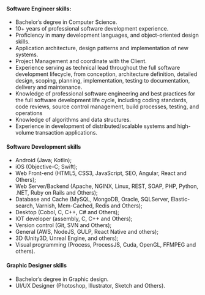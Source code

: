 #### Software Engineer skills:
- Bachelor’s degree in Computer Science.
- 10+ years of professional software development experience.
- Proficiency in many development languages, and object-oriented design skills.
- Application architecture, design patterns and implementation of new systems.
- Project Management and coordinate with the Client.
- Experience serving as technical lead throughout the full software development lifecycle, from conception, architecture definition, detailed design, scoping, planning, implementation, testing to documentation, delivery and maintenance.
- Knowledge of professional software engineering and best practices for the full software development life cycle, including coding standards, code reviews, source control management, build processes, testing, and operations
- Knowledge of algorithms and data structures.
- Experience in development of distributed/scalable systems and high-volume transaction applications.

#### Software Development skills
- Android (Java; Kotlin);
- iOS (Objective-C; Swift);
- Web Front-end (HTML5, CSS3, JavaScript, SEO, Angular, React and Others);
- Web Server/Backend (Apache, NGINX, Linux, REST, SOAP, PHP, Python, .NET, Ruby on Rails and Others);
- Database and Cache (MySQL, MongoDB, Oracle, SQLServer, Elastic-search, Varnish, Mem-Cached, Redis and Others);
- Desktop (Cobol, C, C++, C# and Others);
- IOT developer (assembly, C, C++ and Others);
- Version control (Git, SVN and Others);
- General (AWS, NodeJS, GULP, React Native and others);
- 3D (Unity3D, Unreal Engine, and others);
- Visual programming (Process, ProcessJS, Cuda, OpenGL, FFMPEG and others).

#### Graphic Designer skills
- Bachelor’s degree in Graphic design.
- UI/UX Designer (Photoshop, Illustrator, Sketch and Others).
